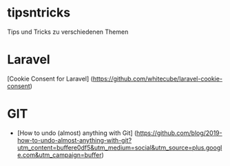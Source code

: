 # tipsntricks
Tips und Tricks zu verschiedenen Themen

# Laravel 

[Cookie Consent for Laravel] (https://github.com/whitecube/laravel-cookie-consent)

# GIT
 - [How to undo (almost) anything with Git] (https://github.com/blog/2019-how-to-undo-almost-anything-with-git?utm_content=buffere0df5&utm_medium=social&utm_source=plus.google.com&utm_campaign=buffer)
